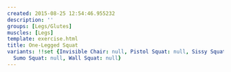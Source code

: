 ```yaml
---
created: 2015-08-25 12:54:46.955232
description: ''
groups: [Legs/Glutes]
muscles: [Legs]
template: exercise.html
title: One-Legged Squat
variants: !!set {Invisible Chair: null, Pistol Squat: null, Sissy Squat: null, Squat: null,
  Sumo Squat: null, Wall Squat: null}
---
```


